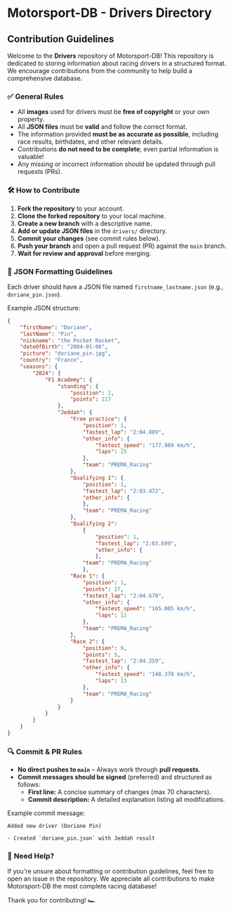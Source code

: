 # Motorsport-DB - Drivers Directory

## Contribution Guidelines

Welcome to the **Drivers** repository of Motorsport-DB! This repository is dedicated to storing information about racing drivers in a structured format. We encourage contributions from the community to help build a comprehensive database.

### ✅ **General Rules**
- All **images** used for drivers must be **free of copyright** or your own property.
- All **JSON files** must be **valid** and follow the correct format.
- The information provided **must be as accurate as possible**, including race results, birthdates, and other relevant details.
- Contributions **do not need to be complete**; even partial information is valuable!
- Any missing or incorrect information should be updated through pull requests (PRs).

### 🛠 **How to Contribute**
1. **Fork the repository** to your account.
2. **Clone the forked repository** to your local machine.
3. **Create a new branch** with a descriptive name.
4. **Add or update JSON files** in the `drivers/` directory.
5. **Commit your changes** (see commit rules below).
6. **Push your branch** and open a pull request (PR) against the `main` branch.
7. **Wait for review and approval** before merging.

### 📜 **JSON Formatting Guidelines**
Each driver should have a JSON file named `firstname_lastname.json` (e.g., `doriane_pin.json`).

Example JSON structure:
```json
{
    "firstName": "Doriane",
    "lastName": "Pin",
    "nickname": "the Pocket Rocket",
    "dateOfBirth": "2004-01-06",
    "picture": "doriane_pin.jpg",
    "country": "France",
    "seasons": {
        "2024": {
            "F1 Academy": {
                "standing": {
                    "position": 2,
                    "points": 217
                },
                "Jeddah": {
                    "Free practice": {
                        "position": 1,
                        "fastest_lap": "2:04.889",
                        "other_info": {
                            "fastest_speed": "177.969 km/h",
                            "laps": 15
                        },
                        "team": "PREMA_Racing"
                    },
                    "Qualifying 1": {
                        "position": 1,
                        "fastest_lap": "2:03.472",
                        "other_info": {
                        },
                        "team": "PREMA_Racing"
                    },
                    "Qualifying 2":
                        {
                            "position": 1,
                            "fastest_lap": "2:03.699",
                            "other_info": {
                            },
                        "team": "PREMA_Racing"
                        },
                    "Race 1": {
                        "position": 1,
                        "points": 27,
                        "fastest_lap": "2:04.678",
                        "other_info": {
                            "fastest_speed": "165.005 km/h",
                            "laps": 12
                        },
                        "team": "PREMA_Racing"
                    },
                    "Race 2": {
                        "position": 9,
                        "points": 5,
                        "fastest_lap": "2:04.259",
                        "other_info": {
                            "fastest_speed": "148.378 km/h",
                            "laps": 13
                        },
                        "team": "PREMA_Racing"
                    }
                }
            }
        }
    }
}
```

### 🔍 **Commit & PR Rules**
- **No direct pushes to `main`** – Always work through **pull requests**.
- **Commit messages should be signed** (preferred) and structured as follows:
  - **First line:** A concise summary of changes (max 70 characters).
  - **Commit description:** A detailed explanation listing all modifications.
  
Example commit message:
```
Added new driver (Doriane Pin)

- Created `doriane_pin.json` with Jeddah result
```

### 🚀 **Need Help?**
If you're unsure about formatting or contribution guidelines, feel free to open an issue in the repository. We appreciate all contributions to make Motorsport-DB the most complete racing database!

Thank you for contributing! 🏎️

